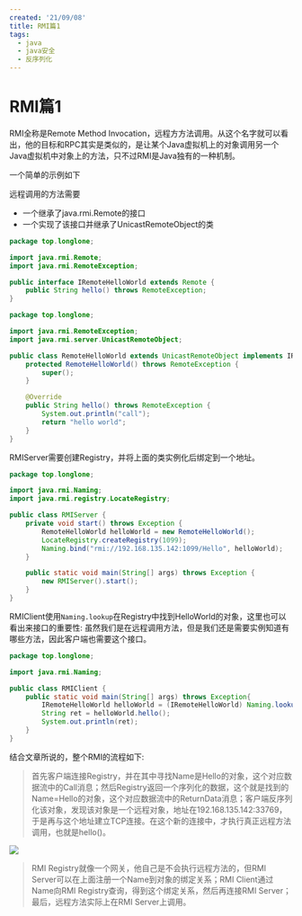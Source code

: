 ```yaml
---
created: '21/09/08'
title: RMI篇1
tags:
  - java
  - java安全
  - 反序列化
---
```

# RMI篇1
RMI全称是Remote Method Invocation，远程⽅方法调用。从这个名字就可以看出，他的目标和RPC其实是类似的，是让某个Java虚拟机上的对象调用另一个Java虚拟机中对象上的方法，只不过RMI是Java独有的一种机制。

一个简单的示例如下

远程调用的方法需要
- 一个继承了java.rmi.Remote的接口
- 一个实现了该接口并继承了UnicastRemoteObject的类
```java
package top.longlone;

import java.rmi.Remote;
import java.rmi.RemoteException;

public interface IRemoteHelloWorld extends Remote {
    public String hello() throws RemoteException;
}
```
```java
package top.longlone;

import java.rmi.RemoteException;
import java.rmi.server.UnicastRemoteObject;

public class RemoteHelloWorld extends UnicastRemoteObject implements IRemoteHelloWorld {
    protected RemoteHelloWorld() throws RemoteException {
        super();
    }

    @Override
    public String hello() throws RemoteException {
        System.out.println("call");
        return "hello world";
    }
}
```

RMIServer需要创建Registry，并将上面的类实例化后绑定到一个地址。
```java
package top.longlone;

import java.rmi.Naming;
import java.rmi.registry.LocateRegistry;

public class RMIServer {
    private void start() throws Exception {
        RemoteHelloWorld helloWorld = new RemoteHelloWorld();
        LocateRegistry.createRegistry(1099);
        Naming.bind("rmi://192.168.135.142:1099/Hello", helloWorld);
    }

    public static void main(String[] args) throws Exception {
        new RMIServer().start();
    }
}
```

RMIClient使用`Naming.lookup`在Registry中找到HelloWorld的对象，这里也可以看出来接口的重要性: 虽然我们是在远程调用方法，但是我们还是需要实例知道有哪些方法，因此客户端也需要这个接口。
```java
package top.longlone;

import java.rmi.Naming;

public class RMIClient {
    public static void main(String[] args) throws Exception{
        IRemoteHelloWorld helloWorld = (IRemoteHelloWorld) Naming.lookup("rmi://192.168.135.142:1099/Hello");
        String ret = helloWorld.hello();
        System.out.println(ret);
    }
}
```

结合文章所说的，整个RMI的流程如下:

> 首先客户端连接Registry，并在其中寻找Name是Hello的对象，这个对应数据流中的Call消息；然后Registry返回一个序列化的数据，这个就是找到的Name=Hello的对象，这个对应数据流中的ReturnData消息；客户端反序列化该对象，发现该对象是一个远程对象，地址在192.168.135.142:33769，于是再与这个地址建立TCP连接。在这个新的连接中，才执行真正远程方法调用，也就是hello()。

![](https://tuchuang-1300339532.cos.ap-chengdu.myqcloud.com/img/20210908163138.png)

> RMI Registry就像一个网关，他自己是不会执行远程方法的，但RMI Server可以在上面注册一个Name到对象的绑定关系；RMI Client通过Name向RMI Registry查询，得到这个绑定关系，然后再连接RMI Server；最后，远程方法实际上在RMI Server上调用。